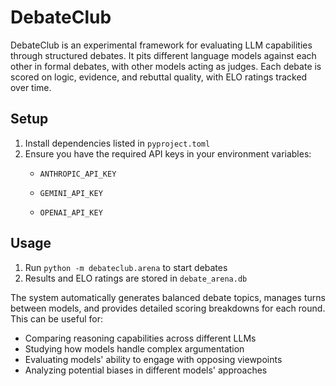 # DebateClub

DebateClub is an experimental framework for evaluating LLM capabilities through structured debates. It pits different language models against each other in formal debates, with other models acting as judges. Each debate is scored on logic, evidence, and rebuttal quality, with ELO ratings tracked over time.

## Setup

1. Install dependencies listed in `pyproject.toml`
2. Ensure you have the required API keys in your environment variables:
   - `ANTHROPIC_API_KEY`

   - `GEMINI_API_KEY`

   - `OPENAI_API_KEY`

## Usage

1. Run `python -m debateclub.arena` to start debates
2. Results and ELO ratings are stored in `debate_arena.db`

The system automatically generates balanced debate topics, manages turns between models, and provides detailed scoring breakdowns for each round. This can be useful for:
* Comparing reasoning capabilities across different LLMs
* Studying how models handle complex argumentation
* Evaluating models' ability to engage with opposing viewpoints
* Analyzing potential biases in different models' approaches
